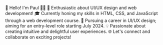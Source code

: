 👋 Hello! I'm Paul 👨‍💻
🌟 Enthusiastic about UI/UX design and web development!
🎓 Currently honing my skills in HTML, CSS, and JavaScript through a web development course.
🚀 Pursuing a career in UI/UX design; aiming for an entry-level role starting July 2024.
💡 Passionate about creating intuitive and delightful user experiences.
🌐 Let's connect and collaborate on exciting projects!
<!--
**paulturner5/paulturner5** is a ✨ _special_ ✨ repository because its `README.md` (this file) appears on your GitHub profile.

Here are some ideas to get you started:

- 🔭 I’m currently working on ...
- 🌱 I’m currently learning ...
- 👯 I’m looking to collaborate on ...
- 🤔 I’m looking for help with ...
- 💬 Ask me about ...
- 📫 How to reach me: ...
- 😄 Pronouns: ...
- ⚡ Fun fact: ...
-->
